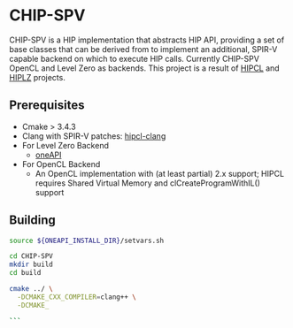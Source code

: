 # CHIP-SPV

CHIP-SPV is a HIP implementation that abstracts HIP API, providing a set of base classes that can be derived from to implement an additional, SPIR-V capable backend on which to execute HIP calls. Currently CHIP-SPV OpenCL and Level Zero as backends.
This project is a result of [HIPCL](https://github.com/cpc/hipcl) and [HIPLZ](https://github.com/jz10/anl-gt-gpu/) projects.

## Prerequisites

* Cmake > 3.4.3
* Clang with SPIR-V patches: [hipcl-clang](https://github.com/cpc/hipcl-clang)
* For Level Zero Backend
  * [oneAPI](https://www.intel.com/content/www/us/en/developer/tools/oneapi/overview.html)
* For OpenCL Backend
  * An OpenCL implementation with (at least partial) 2.x support; HIPCL requires Shared Virtual Memory and clCreateProgramWithIL() support

## Building

````bash
source ${ONEAPI_INSTALL_DIR}/setvars.sh

cd CHIP-SPV
mkdir build
cd build

cmake ../ \
  -DCMAKE_CXX_COMPILER=clang++ \
  -DCMAKE_

```
